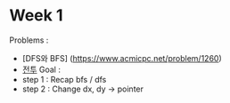 # Week 1
Problems : 
- [DFS와 BFS] (https://www.acmicpc.net/problem/1260)
- [전투](https://www.acmicpc.net/problem/1303)
Goal :
- step 1 : Recap bfs / dfs
- step 2 : Change dx, dy -> pointer
